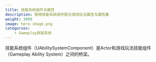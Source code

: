 ```yaml
---
title: 技能系统组件与属性
description: 使用技能系统组件配合游戏玩法属性与属性集
weight: 3090
image: hero-image.png
categories:
    - Gameplay技能系统
---
```

技能系统组件（UAbilitySystemComponent）是Actor和游戏玩法技能组件（Gameplay Ability System）之间的桥梁。